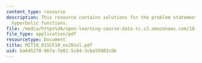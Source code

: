 ```yaml
---
content_type: resource
description: This resource contains solutions for the problem statements related to
  hyperbolic functions.
file: /media/https%3A/open-learning-course-data-rc.s3.amazonaws.com/18-01sc-single-variable-calculus-fall-2010/ba64527096fa7e015c043cba55982c8b_MIT18_01SCF10_ex20sol.pdf
file_type: application/pdf
resourcetype: Document
title: MIT18_01SCF10_ex20sol.pdf
uid: ba645270-96fa-7e01-5c04-3cba55982c8b
---
```

